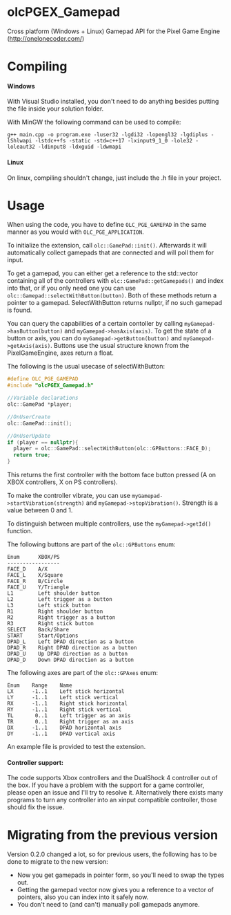 # olcPGEX\_Gamepad
Cross platform (Windows + Linux) Gamepad API for the Pixel Game Engine (http://onelonecoder.com/)

# Compiling

#### Windows
With Visual Studio installed, you don't need to do anything besides putting the file inside your solution folder.

With MinGW the following command can be used to compile:

```
g++ main.cpp -o program.exe -luser32 -lgdi32 -lopengl32 -lgdiplus -lShlwapi -lstdc++fs -static -std=c++17 -lxinput9_1_0 -lole32 -loleaut32 -ldinput8 -ldxguid -ldwmapi
```

#### Linux
On linux, compiling shouldn't change, just include the .h file in your project.

# Usage
When using the code, you have to define `OLC_PGE_GAMEPAD` in the same manner as you would with `OLC_PGE_APPLICATION`.

To initialize the extension, call `olc::GamePad::init()`. Afterwards it will automatically collect gamepads that are connected and will poll them for input.

To get a gamepad, you can either get a reference to the std::vector containing all of the controllers with `olc::GamePad::getGamepads()` and index into that, or if you only need one you can use
`olc::Gamepad::selectWithButton(button)`. Both of these methods return a pointer to a gamepad. SelectWithButton returns nullptr, if no such gamepad is found.

You can query the capabilities of a certain contoller by calling `myGamepad->hasButton(button)` and `myGamepad->hasAxis(axis)`. To get the state of a button or axis, you can do `myGamepad->getButton(button)`
and `myGamepad->getAxis(axis)`. Buttons use the usual structure known from the PixelGameEngine, axes return a float.

The following is the usual usecase of selectWithButton:
```cpp
#define OLC_PGE_GAMEPAD
#include "olcPGEX_Gamepad.h"

//Variable declarations
olc::GamePad *player;

//OnUserCreate
olc::GamePad::init();

//OnUserUpdate
if (player == nullptr){
  player = olc::GamePad::selectWithButton(olc::GPButtons::FACE_D);
  return true;
}
```
This returns the first controller with the bottom face button pressed (A on XBOX controllers, X on PS controllers).

To make the controller vibrate, you can use `myGamepad->startVibration(strength)` and `myGamepad->stopVibration()`. Strength is a value between 0 and 1.

To distinguish between multiple controllers, use the `myGamepad->getId()` function.

The following buttons are part of the `olc::GPButtons` enum:
```
Enum      XBOX/PS
-----------------
FACE_D    A/X
FACE_L    X/Square
FACE_R    B/Circle
FACE_U    Y/Triangle
L1        Left shoulder button
L2        Left trigger as a button
L3        Left stick button
R1        Right shoulder button
R2        Right trigger as a button
R3        Right stick button
SELECT    Back/Share
START     Start/Options
DPAD_L    Left DPAD direction as a button
DPAD_R    Right DPAD direction as a button
DPAD_U    Up DPAD direction as a button
DPAD_D    Down DPAD direction as a button
```
The following axes are part of the `olc::GPAxes` enum:
```
Enum    Range    Name
LX      -1..1    Left stick horizontal
LY      -1..1    Left stick vertical
RX      -1..1    Right stick horizontal
RY      -1..1    Right stick vertical
TL       0..1    Left trigger as an axis
TR       0..1    Right trigger as an axis
DX      -1..1    DPAD horizontal axis
DY      -1..1    DPAD vertical axis
```

An example file is provided to test the extension.

#### Controller support:
The code supports Xbox controllers and the DualShock 4 controller out of the box. If you have a problem with the support for a game controller, please open an issue and I'll try to resolve it. Alternatively there exists many programs to turn any controller into an xinput compatible controller, those should fix the issue.

# Migrating from the previous version
Version 0.2.0 changed a lot, so for previous users, the following has to be done to migrate to the new version:

- Now you get gamepads in pointer form, so you'll need to swap the types out.
- Getting the gamepad vector now gives you a reference to a vector of pointers, also you can index into it safely now.
- You don't need to (and can't) manually poll gamepads anymore.
